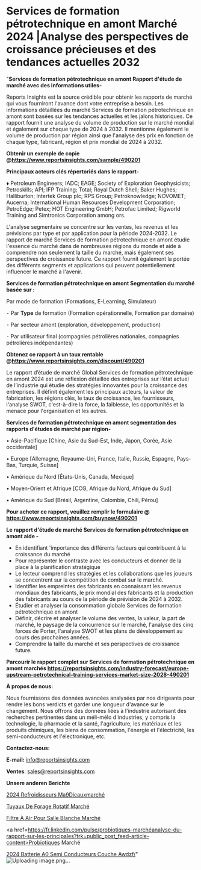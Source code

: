 # Services de formation pétrotechnique en amont Marché 2024 |Analyse des perspectives de croissance précieuses et des tendances actuelles 2032

"<strong>Services de formation pétrotechnique en amont Rapport d'étude de marché avec des informations utiles-</strong>

Reports Insights est la source crédible pour obtenir les rapports de marché qui vous fourniront l'avance dont votre entreprise a besoin. Les informations détaillées du marché Services de formation pétrotechnique en amont sont basées sur les tendances actuelles et les jalons historiques. Ce rapport fournit une analyse du volume de production sur le marché mondial et également sur chaque type de 2024 à 2032. Il mentionne également le volume de production par région ainsi que l'analyse des prix en fonction de chaque type, fabricant, région et prix mondial de 2024 à 2032.

<strong><b>Obtenir un exemple de copie @</b></strong><a href=https://www.reportsinsights.com/sample/490201><strong><b>https://www.reportsinsights.com/sample/490201</b></strong></a>

<b>Principaux acteurs clés répertoriés dans le rapport-</b>

<b> </b>♦ Petroleum Engineers; IADC; EAGE; Society of Exploration Geophysicists; Petroskills; API; IFP Training; Total; Royal Dutch Shell; Baker Hughes; Halliburton; Intertek Group plc; RPS Group; Petroknowledge; NOVOMET; Aucerna; International Human Resources Development Corporation; PetroEdge; Petex; HOT Engineering GmbH; Petrofac Limited; Rigworld Training and Simtronics Corporation among ors.

L'analyse segmentaire se concentre sur les ventes, les revenus et les prévisions par type et par application pour la période 2024-2032. Le rapport de marché Services de formation pétrotechnique en amont étudie l'essence du marché dans de nombreuses régions du monde et aide à comprendre non seulement la taille du marché, mais également ses perspectives de croissance future. Ce rapport fournit également la portée des différents segments et applications qui peuvent potentiellement influencer le marché à l'avenir.

<strong>Services de formation pétrotechnique en amont Segmentation du marché basée sur :</strong>

Par mode de formation (Formations, E-Learning, Simulateur)


⁃ Par <strong>Type</strong> de formation (Formation opérationnelle, Formation par domaine)


⁃ Par secteur amont (exploration, développement, production)


⁃ Par utilisateur final (compagnies pétrolières nationales, compagnies pétrolières indépendantes)

<strong><b>Obtenez ce rapport à un taux rentable @</b></strong><a href=https://www.reportsinsights.com/discount/490201><strong><b>https://www.reportsinsights.com/discount/490201</b></strong></a>

Le rapport d’étude de marché Global Services de formation pétrotechnique en amont 2024 est une réflexion détaillée des entreprises sur l’état actuel de l’industrie qui étudie des stratégies innovantes pour la croissance des entreprises. Il définit également les principaux acteurs, la valeur de fabrication, les régions clés, le taux de croissance, les fournisseurs, l'analyse SWOT, c'est-à-dire la force, la faiblesse, les opportunités et la menace pour l'organisation et les autres.

<strong>Services de formation pétrotechnique en amont segmentation des rapports d'études de marché par région-</strong>

• Asie-Pacifique [Chine, Asie du Sud-Est, Inde, Japon, Corée, Asie occidentale]

• Europe [Allemagne, Royaume-Uni, France, Italie, Russie, Espagne, Pays-Bas, Turquie, Suisse]

• Amérique du Nord [États-Unis, Canada, Mexique]

• Moyen-Orient et Afrique [CCG, Afrique du Nord, Afrique du Sud]

• Amérique du Sud [Brésil, Argentine, Colombie, Chili, Pérou]

<strong>Pour acheter ce rapport, veuillez remplir le formulaire @   <a href=https://www.reportsinsights.com/buynow/490201>https://www.reportsinsights.com/buynow/490201</a></strong>

<strong>Le rapport d'étude de marché Services de formation pétrotechnique en amont aide -</strong>
<ul>
  <li>En identifiant 'importance des différents facteurs qui contribuent à la croissance du marché</li>
  <li>Pour représenter le contraste avec les conducteurs et donner de la place à la planification stratégique</li>
  <li>Le lecteur comprend les stratégies et les collaborations que les joueurs se concentrent sur la compétition de combat sur le marché.</li>
  <li>Identifier les empreintes des fabricants en connaissant les revenus mondiaux des fabricants, le prix mondial des fabricants et la production des fabricants au cours de la période de prévision de 2024 à 2032.</li>
  <li>Étudier et analyser la consommation globale Services de formation pétrotechnique en amont</li>
  <li>Définir, décrire et analyser le volume des ventes, la valeur, la part de marché, le paysage de la concurrence sur le marché, l'analyse des cinq forces de Porter, l'analyse SWOT et les plans de développement au cours des prochaines années.</li>
  <li>Comprendre la taille du marché et ses perspectives de croissance future.</li>
</ul>

<strong>Parcourir le rapport complet sur Services de formation pétrotechnique en amont marchés <a href=https://reportsinsights.com/industry-forecast/europe-upstream-petrotechnical-training-services-market-size-2028-490201>https://reportsinsights.com/industry-forecast/europe-upstream-petrotechnical-training-services-market-size-2028-490201</a></strong>

<strong>À propos de nous:</strong>

Nous fournissons des données avancées analysées par nos dirigeants pour rendre les bons verdicts et garder une longueur d'avance sur le changement. Nous offrons des données liées à l'industrie autorisant des recherches pertinentes dans un méli-mélo d'industries, y compris la technologie, la pharmacie et la santé, l'agriculture, les matériaux et les produits chimiques, les biens de consommation, l'énergie et l'électricité, les semi-conducteurs et l'électronique, etc.

<strong>Contactez-nous:</strong>

<strong>E-mail:</strong> <a href=mailto:info@reportsinsights.com>info@reportsinsights.com</a>

<strong>Ventes</strong>: <a href=mailto:sales@reportsinsights.com>sales@reportsinsights.com</a>

<strong>Unsere anderen Berichte</strong>

<a href=https://www.linkedin.com/pulse/2024-refroidisseurs-m%C3%A9dicauxmarch%C3%A9-aper%C3%A7us-de-rk91c/>2024 Refroidisseurs Ma9Dicauxmarché</a>

<a href=https://www.linkedin.com/pulse/tuyaux-de-forage-rotatif-march%C3%A9-la-taille-bx07c/>Tuyaux De Forage Rotatif Marché</a>

<a href=https://www.linkedin.com/pulse/filtre-à-air-pour-salle-blanche-marché-couverture-q9gsc/>Filtre À Air Pour Salle Blanche Marché</a>

<a href=https://fr.linkedin.com/pulse/probiotiques-marchéanalyse-du-rapport-sur-les-principales?trk=public_post_feed-article-content>Probiotiques Marché</a>

<a href=https://www.linkedin.com/pulse/2024-batterie-%C3%A0-semi-conducteurs-couche-awdzf/>2024 Batterie A0 Semi Conducteurs Couche Awdzf/</a>"
![Uploading image.png…]()
